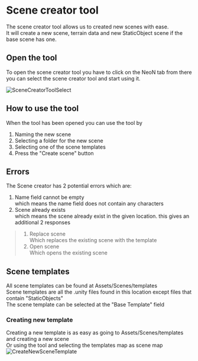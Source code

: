 # Scene creator tool

The scene creator tool allows us to created new scenes with ease.\
It will create a new scene, terrain data and new StaticObject scene if the base scene has one.   

## Open the tool

To open the scene creator tool you have to click on the NeoN tab from there you can select the scene creator tool and start using it.  

![SceneCreatorToolSelect](https://github.com/BAStudio/OperationStarfall/assets/90682539/6d505453-36cd-4182-9035-bce91a7ba898)

## How to use the tool

When the tool has been opened you can use the tool by
1.  Naming the new scene
2. Selecting a folder for the new scene
3. Selecting one of the scene templates
4. Press the "Create scene" button

## Errors

The Scene creator has 2 potential errors which are:
1. Name field cannot be empty\
which means the name field does not contain any characters
2. Scene already exists\
which means the scene already exist in the given location. this gives an additional 2 responses
> 1. Replace scene\
Which replaces the existing scene with the template
> 2. Open scene\
Which opens the existing scene

## Scene templates

All scene templates can be found at Assets/Scenes/templates\
Scene templates are all the .unity files found in this location except files that contain "StaticObjects"\
The scene template can be selected at the "Base Template" field 

### Creating new template

Creating a new template is as easy as going to Assets/Scenes/templates and creating a new scene\
Or using the tool and selecting the templates map as scene map\
![CreateNewSceneTemplate](https://github.com/BAStudio/OperationStarfall/assets/91124861/e2354cc1-5177-4cf8-8d13-2fee78f38803)